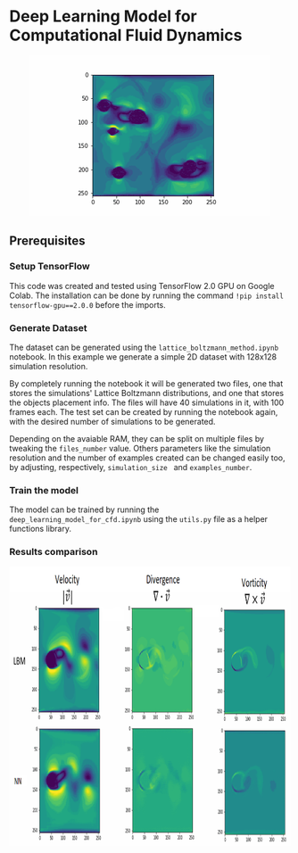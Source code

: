 # Deep Learning Model for Computational Fluid Dynamics

<p align="center">
<img src="figures/demo.gif">
</p>

## Prerequisites

### Setup TensorFlow

This code was created and tested using TensorFlow 2.0 GPU on Google Colab. The installation can be done by running the command `!pip install tensorflow-gpu==2.0.0` before the imports.


### Generate Dataset

The dataset can be generated using the `lattice_boltzmann_method.ipynb` notebook. In this example we generate a simple 2D dataset with 128x128 simulation resolution.

By completely running the notebook it will be generated two files, one that stores the simulations' Lattice Boltzmann distributions, and one that stores the objects placement info. The files will have 40 simulations in it, with 100 frames each. The test set can be created by running the notebook again, with the desired number of simulations to be generated.

Depending on the avaiable RAM, they can be split on multiple files by tweaking the `files_number` value. Others parameters like the simulation resolution and the number of examples created can be changed easily too, by adjusting, respectively, `simulation_size ` and `examples_number`.

### Train the model

The model can be trained by running the `deep_learning_model_for_cfd.ipynb` using the `utils.py` file as a helper functions library.

### Results comparison

<p align="center">
<img src="figures/results.png" height=500>
</p>

